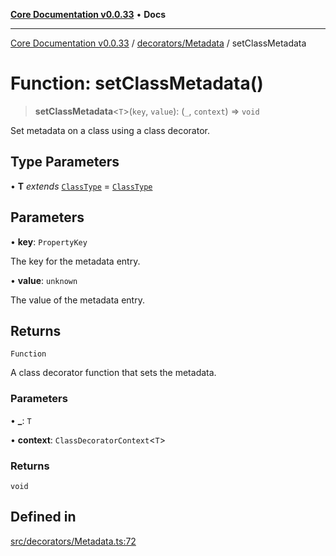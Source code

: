 [**Core Documentation v0.0.33**](../../../README.md) • **Docs**

***

[Core Documentation v0.0.33](../../../modules.md) / [decorators/Metadata](../README.md) / setClassMetadata

# Function: setClassMetadata()

> **setClassMetadata**\<`T`\>(`key`, `value`): (`_`, `context`) => `void`

Set metadata on a class using a class decorator.

## Type Parameters

• **T** *extends* [`ClassType`](../../../definitions/type-aliases/ClassType.md) = [`ClassType`](../../../definitions/type-aliases/ClassType.md)

## Parameters

• **key**: `PropertyKey`

The key for the metadata entry.

• **value**: `unknown`

The value of the metadata entry.

## Returns

`Function`

A class decorator function that sets the metadata.

### Parameters

• **\_**: `T`

• **context**: `ClassDecoratorContext`\<`T`\>

### Returns

`void`

## Defined in

[src/decorators/Metadata.ts:72](https://github.com/stonemjs/core/blob/08021ed6e90932028c37aa9d72d99b714efcda42/src/decorators/Metadata.ts#L72)
